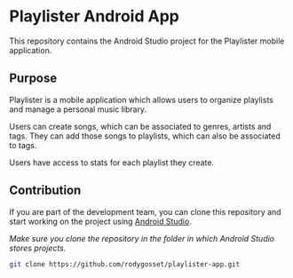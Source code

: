 # Playlister Android App

This repository contains the Android Studio project
for the Playlister mobile application. 

## Purpose

Playlister is a mobile application which allows users to organize playlists and manage a personal music library.

Users can create songs, which can be associated to genres, artists and tags.
They can add those songs to playlists, which can also be associated to tags.

Users have access to stats for each playlist they create.

## Contribution

If you are part of the development team, you can clone this repository and start working on the project using [Android Studio](https://developer.android.com/studio/).

*Make sure you clone the repository in the folder in which Android Studio stores projects.*

```bash
git clone https://github.com/rodygosset/playlister-app.git
```

